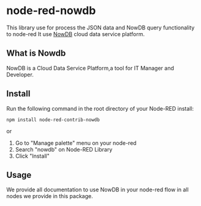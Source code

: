 # node-red-nowdb
This library use for process the JSON data and NowDB query functionality to node-red
It use [NowDB](https://nowdb.net) cloud data service platform.

## What is Nowdb
NowDB is a Cloud Data Service Platform,a tool for IT Manager and Developer.

## Install
Run the following command in the root directory of your Node-RED install:
```
npm install node-red-contrib-nowdb
```

or

1. Go to "Manage palette" menu on your node-red
2. Search "nowdb" on Node-RED Library
3. Click "Install"

## Usage
We provide all documentation to use NowDB in your node-red flow in all nodes we provide in this package.
